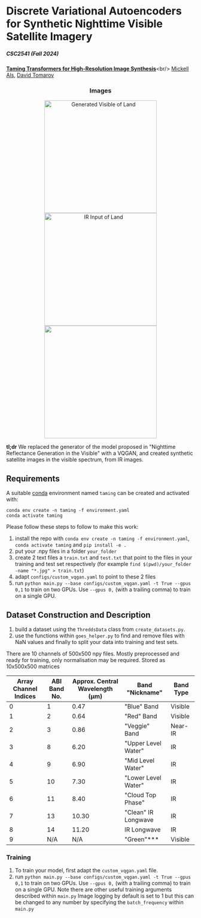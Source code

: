 # Discrete Variational Autoencoders for Synthetic Nighttime Visible Satellite Imagery
##### CSC2541 (Fall 2024)

[**Taming Transformers for High-Resolution Image Synthesis**]([https://compvis.github.io/taming-transformers/](https://github.com/Convolution/efficient_ldm.git))<br/>
[Mickell Als](https://github.com/mickyals),
[David Tomarov](https://github.com/Convolution)

<h3 align="center">Images</h3>
<p align="center">
  <img src="https://github.com/user-attachments/assets/4272fd72-19d6-4452-ac11-e0b789d03429" alt="Generated Visible of Land" width="300">
  <img src="https://github.com/user-attachments/assets/50b31793-ff64-47fb-9a4a-63307eea29b2" alt="IR Input of Land" width="300">
  <img src="https://github.com/user-attachments/assets/cd63277a-7c0f-4dfb-a0f1-4aa9dba2ef87"  atl="ground Truth of Land" width="300">
</p>

**tl;dr** We replaced the generator of the model proposed in "Nighttime Reflectance Generation in the Visible" with a VQGAN, and created synthetic satellite images in the visible spectrum, from IR images.

## Requirements
A suitable [conda](https://conda.io/) environment named `taming` can be created
and activated with:

```
conda env create -n taming -f environment.yaml
conda activate taming
```

Please follow these steps to follow to make this work:
1. install the repo with `conda env create -n taming -f environment.yaml`, `conda activate taming` and `pip install -e .`
2. put your .npy files in a folder `your_folder`
3. create 2 text files a `train.txt` and `test.txt` that point to the files in your training and test set respectively (for example `find $(pwd)/your_folder -name "*.jpg" > train.txt`)
4. adapt `configs/custom_vqgan.yaml` to point to these 2 files
5. run `python main.py --base configs/custom_vqgan.yaml -t True --gpus 0,1` to
   train on two GPUs. Use `--gpus 0,` (with a trailing comma) to train on a single GPU.


## Dataset Construction and Description
1. build a dataset using the `ThreddsData` class from `create_datasets.py`.
2. use the functions within `goes_helper.py` to find and remove files with NaN values and finally to split your data into training and test sets.


There are 10 channels of 500x500 npy files. Mostly preprocessed and ready for training, only normalisation may be required.
Stored as 10x500x500 matrices

| Array Channel Indices | ABI Band No. | Approx. Central Wavelength (µm) | Band "Nickname"         | Band Type  |
|-----------------------|--------------|---------------------------------|-------------------------|-----------|
| 0                     | 1            | 0.47                            | "Blue" Band             | Visible   |
| 1                     | 2            | 0.64                            | "Red" Band              | Visible   |
| 2                     | 3            | 0.86                            | "Veggie" Band           | Near-IR   |
| 3                     | 8            | 6.20                            | "Upper Level Water"     | IR        |
| 4                     | 9            | 6.90                            | "Mid Level Water"       | IR        |
| 5                     | 10           | 7.30                            | "Lower Level Water"     | IR        |
| 6                     | 11           | 8.40                            | "Cloud Top Phase"       | IR        |
| 7                     | 13           | 10.30                           | "Clean" IR Longwave     | IR        |
| 8                     | 14           | 11.20                           | IR Longwave             | IR        |
| 9                     | N/A          | N/A                             | "Green"***              | Visible   |

		


### Training
1. To train your model, first adapt the `custom_vqgan.yaml` file.
2. run `python main.py --base configs/custom_vqgan.yaml -t True --gpus 0,1` to
   train on two GPUs. Use `--gpus 0,` (with a trailing comma) to train on a single GPU. Note there are other useful training arguments described within `main.py`
   Image logging by default is set to 1 but this can be changed to any number by specifying the `batch_frequency` within `main.py`

